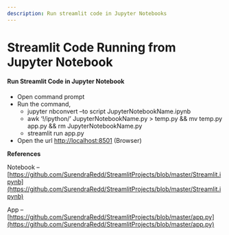 ```yaml
---
description: Run streamlit code in Jupyter Notebooks
---
```


# Streamlit Code Running from Jupyter Notebook

#### Run Streamlit Code in Jupyter Notebook

* Open command prompt
* Run the command,
  * jupyter nbconvert –to script JupyterNotebookName.ipynb
  * awk ‘!/ipython/’ JupyterNotebookName.py &gt; temp.py && mv temp.py app.py && rm JupyterNotebookName.py
  * streamlit run app.py
* Open the url [http://localhost:8501](http://localhost:8501/) \(Browser\)

**References**

Notebook – [https://github.com/SurendraRedd/StreamlitProjects/blob/master/Streamlit.ipynb](https://github.com/SurendraRedd/StreamlitProjects/blob/master/Streamlit.ipynb)

App – [https://github.com/SurendraRedd/StreamlitProjects/blob/master/app.py](https://github.com/SurendraRedd/StreamlitProjects/blob/master/app.py)

